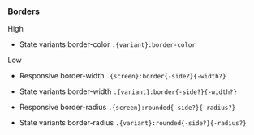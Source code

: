 

### Borders

High

- State variants border-color `.{variant}:border-color`

Low

- Responsive border-width `.{screen}:border{-side?}{-width?}`
- State variants border-width `.{variant}:border{-side?}{-width?}`

- Responsive border-radius `.{screen}:rounded{-side?}{-radius?}`
- State variants border-radius `.{variant}:rounded{-side?}{-radius?}`
